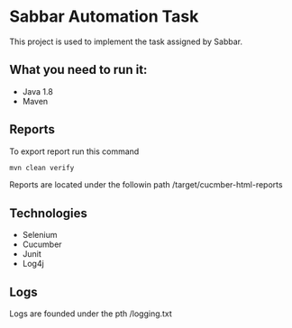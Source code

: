 # Sabbar Automation Task
This project is used to implement the task assigned by Sabbar.

## What you need to run it:
- Java 1.8
- Maven

## Reports
To export report run this command
```bash
mvn clean verify
```
Reports are located under the followin path /target/cucmber-html-reports

## Technologies
- Selenium
- Cucumber
- Junit
- Log4j

## Logs
Logs are founded under the pth /logging.txt
